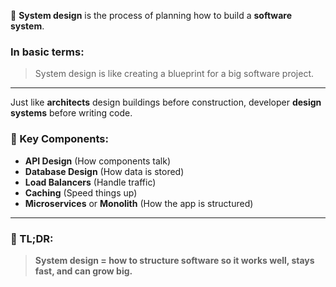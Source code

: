 
📌 **System design** is the process of planning how to build a **software system**. 
### In basic terms:

> System design is like creating a blueprint for a big software project.

---
Just like **architects** design buildings before construction, developer **design systems** before writing code.

### 🧱 Key Components:

- **API Design** (How components talk)
- **Database Design** (How data is stored)
- **Load Balancers** (Handle traffic)
- **Caching** (Speed things up)
- **Microservices** or **Monolith** (How the app is structured)

---
### 🧠 TL;DR:

> **System design = how to structure software so it works well, stays fast, and can grow big.**
